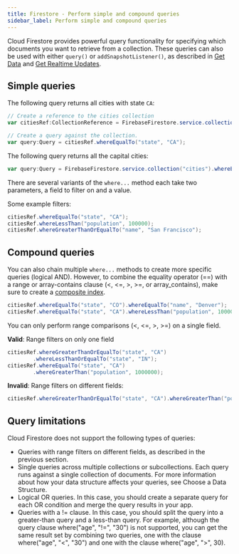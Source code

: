 ```yaml
---
title: Firestore - Perform simple and compound queries
sidebar_label: Perform simple and compound queries
---
```


Cloud Firestore provides powerful query functionality for specifying which documents you want to retrieve from a collection. These queries can also be used with either `query()` or `addSnapshotListener()`, as described in [Get Data](get-data) and [Get Realtime Updates](get-realtime-updates).


## Simple queries

The following query returns all cities with state `CA`:

```actionscript
// Create a reference to the cities collection
var citiesRef:CollectionReference = FirebaseFirestore.service.collection("cities");

// Create a query against the collection.
var query:Query = citiesRef.whereEqualTo("state", "CA");
```

The following query returns all the capital cities:


```actionscript
var query:Query = FirebaseFirestore.service.collection("cities").whereEqualTo("capital", true);
```

There are several variants of the `where...` method each take two parameters, a field to filter on and a value.

Some example filters:

```actionscript
citiesRef.whereEqualTo("state", "CA");
citiesRef.whereLessThan("population", 100000);
citiesRef.whereGreaterThanOrEqualTo("name", "San Francisco");
```


## Compound queries

You can also chain multiple `where...` methods to create more specific queries (logical AND). However, to combine the equality operator (==) with a range or array-contains clause (<, <=, >, >=, or array_contains), make sure to create a [composite index](https://firebase.google.com/docs/firestore/query-data/indexing).


```actionscript
citiesRef.whereEqualTo("state", "CO").whereEqualTo("name", "Denver");
citiesRef.whereEqualTo("state", "CA").whereLessThan("population", 1000000);
```

You can only perform range comparisons (<, <=, >, >=) on a single field.

**Valid**: Range filters on only one field

```actionscript
citiesRef.whereGreaterThanOrEqualTo("state", "CA")
        .whereLessThanOrEqualTo("state", "IN");
citiesRef.whereEqualTo("state", "CA")
        .whereGreaterThan("population", 1000000);
```

**Invalid**: Range filters on different fields:

```actionscript
citiesRef.whereGreaterThanOrEqualTo("state", "CA").whereGreaterThan("population", 100000);
```


## Query limitations

Cloud Firestore does not support the following types of queries:

- Queries with range filters on different fields, as described in the previous section.
- Single queries across multiple collections or subcollections. Each query runs against a single collection of documents. For more information about how your data structure affects your queries, see Choose a Data Structure.
- Logical OR queries. In this case, you should create a separate query for each OR condition and merge the query results in your app.
- Queries with a != clause. In this case, you should split the query into a greater-than query and a less-than query. For example, although the query clause where("age", "!=", "30") is not supported, you can get the same result set by combining two queries, one with the clause where("age", "<", "30") and one with the clause where("age", ">", 30).



